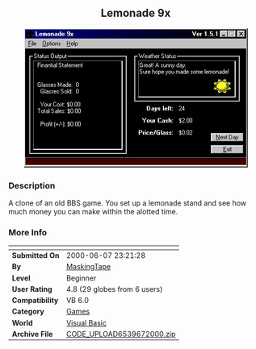 ﻿<div align="center">

## Lemonade 9x

<img src="PIC2000672351554382.jpg">
</div>

### Description

A clone of an old BBS game. You set up a lemonade stand and see how much money you can make within the alotted time.
 
### More Info
 


<span>             |<span>
---                |---
**Submitted On**   |2000-06-07 23:21:28
**By**             |[MaskingTape](https://github.com/Planet-Source-Code/PSCIndex/blob/master/ByAuthor/maskingtape.md)
**Level**          |Beginner
**User Rating**    |4.8 (29 globes from 6 users)
**Compatibility**  |VB 6\.0
**Category**       |[Games](https://github.com/Planet-Source-Code/PSCIndex/blob/master/ByCategory/games__1-38.md)
**World**          |[Visual Basic](https://github.com/Planet-Source-Code/PSCIndex/blob/master/ByWorld/visual-basic.md)
**Archive File**   |[CODE\_UPLOAD6539672000\.zip](https://github.com/Planet-Source-Code/maskingtape-lemonade-9x__1-8735/archive/master.zip)








